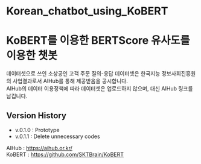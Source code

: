 # Korean_chatbot_using_KoBERT
# KoBERT를 이용한 BERTScore 유사도를 이용한 챗봇

데이터셋으로 쓰인 소상공인 고객 주문 질의-응답 데이터셋은 한국지능 정보사회진흥원의 사업결과로서 AIHub를 통해 제공받음을 공시합니다.  
AIHub의 데이터 이용정책에 따라 데이터셋은 업로드하지 않으며, 대신 AIHub 링크를 남깁니다.  

## Version History  
* v.0.1.0 : Prototype
* v.0.1.1 : Delete unnecessary codes
 
AIHub : https://aihub.or.kr/ <br>
KoBERT : https://github.com/SKTBrain/KoBERT

